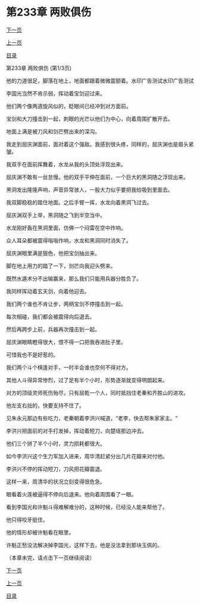 <h1>第233章    两败俱伤</h1>
            <div><p><a href="./697_%E7%AC%AC233%E7%AB%A0_%E4%B8%A4%E8%B4%A5%E4%BF%B1%E4%BC%A4.md">下一页</a></p><p><a href="./695_%E7%AC%AC232%E7%AB%A0_%E7%9E%92%E5%A4%A9%E8%BF%87%E6%B5%B7.md">上一页</a></p><p><a href="../">目录</a></p></div>
            <div><p>第233章    两败俱伤 (第1/3页)</p><p>他的力道很足，脚落在地上，地面都跟着微微震颤着。水印广告测试水印广告测试</p><p>李国光当然不肯示弱，挥动着宝剑迎过来。</p><p>他们两个像两道旋风似的，眨眼间已经冲到对方面前。</p><p>宝剑和大刀撞击到一起，刺眼的光芒以他们为中心，向着周围扩散开去。</p><p>地面上满是被刀风和剑芒劈出来的深沟。</p><p>我走到屈庆渊面前，面对着这个强敌。我感到很头疼，同样的，屈庆渊也是眉头紧皱。</p><p>我双手在面前挥舞着，水龙从我的头顶处浮现出来。</p><p>屈庆渊不敢有一丝怠慢。他的双手平伸在面前，一个巨大的黑洞随之浮现出来。</p><p>黑洞发出隆隆声响，声音异常骇人，一股大力似乎要把我给吸到里面去。</p><p>我双脚稳稳的踏住地面。之后手臂一挥，水龙向着黑洞飞过去。</p><p>屈庆渊双手上举，黑洞随之飞到半空当中。</p><p>水龙刚好轰在黑洞里面，仿佛一个闷雷在空中炸响。</p><p>众人耳朵都被震得嗡嗡作响，水龙和黑洞同时消失了。</p><p>屈庆渊眼里满是狠色，他把宝剑抽出来。</p><p>脚在地上用力的踏了一下，剑芒向我迎头劈来。</p><p>既然水遁术分不出输赢来，那么我们只能用兵器分胜负了。</p><p>我同样挥动着玄天剑，向着他迎去。</p><p>我们两个谁也不肯让步，两柄宝剑不停撞击到一起。</p><p>每次相碰，我们都会被震得向后退去。</p><p>然后再跨步上前，兵器再次撞击到一起。</p><p>屈庆渊眼睛瞪得很大，恨不得一口把我吞进肚子里。</p><p>可惜我也不是好惹的。</p><p>我们两个斗个棋逢对手，一时半会谁也奈何不得对方。</p><p>其他人斗得异常惨烈，过了足有半个小时，形势逐渐就变得明朗起来。</p><p>对方的顶级灵师死伤殆尽，只有屈乾一个人，同时抵挡住老秦和齐胜山的进攻。</p><p>他左支右拙的，快要支持不住了。</p><p>见朱永元那边有些吃力，老秦朝着李洪兴喊道，“老李，快去帮朱家家主。“</p><p>李洪兴把面前的对手打发掉，挥动着短刀，向楚瑶那边冲去。</p><p>他们三个拼了半个小时，灵力损耗都很大。</p><p>如今李洪兴这个生力军加入进来，周华清赶紧分出几片花瓣来对付他。</p><p>李洪兴不停的挥动短刀，刀风把花瓣震退。</p><p>这样一来，周清华的状况立刻变得很危急。</p><p>眼看着火莲被逼得不停向后退来。他向着周围看了一眼。</p><p>看到李国光和许魁斗得难解难分的，这种时候，已经没人能来帮他了。</p><p>他只得咬牙挺住。</p><p>他的情形却被许魁看在眼里。</p><p>许魁正愁没法解决掉李国光，这样下去，他是没法拿到那块玉佩的。</p><p>（本章未完，请点击下一页继续阅读）</p></div>
            <div><p><a href="./697_%E7%AC%AC233%E7%AB%A0_%E4%B8%A4%E8%B4%A5%E4%BF%B1%E4%BC%A4.md">下一页</a></p><p><a href="./695_%E7%AC%AC232%E7%AB%A0_%E7%9E%92%E5%A4%A9%E8%BF%87%E6%B5%B7.md">上一页</a></p><p><a href="../">目录</a></p></div>